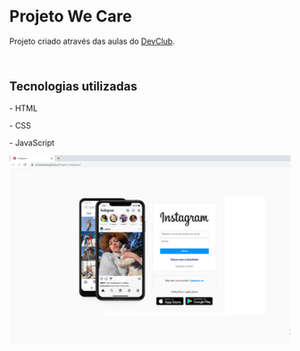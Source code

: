 <h1>Projeto We Care</h1>
<p>Projeto criado através das aulas do <a href="https://rodolfomori.com.br/devclub/">DevClub</a>.</p>
<br>
<h2>Tecnologias utilizadas</h2>
<p>- HTML</p>
<p>- CSS</p>
<p>- JavaScript</p>
<img src="https://github.com/ericktanaka/Projeto-Instagram/blob/master/img/Desktop.png?raw=true">
